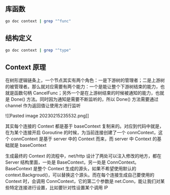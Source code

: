 ## 库函数

```bash
go doc context | grep "^func"
```

## 结构定义

```bash
go doc context | grep "^type"
```

## Context 原理

在树形逻辑链条上，一个节点其实有两个角色：一是下游树的管理者；二是上游树的被管理者。那么就对应需要有两个能力：一个是能让整个下游树结束的能力，也就是函数句柄 CancelFunc；另外一个是在上游树结束的时候被通知的能力，也就是 Done() 方法。同时因为通知是需要不断监听的，所以 Done() 方法需要通过 channel 作为返回值让使用方进行监听

![[Pasted image 20230215235532.png]]

其实每个连接的 Context 都是基于 baseContext 复制来的。对应到代码中就是，在为某个连接开启 Goroutine 的时候，为当前连接创建了一个 connContext，这个 connContext 是基于 server 中的 Context 而来，而 server 中 Context 的基础就是 baseContext

生成最终的 Context 的流程中，net/http 设计了两处可以注入修改的地方，都在 Server 结构里面，一处是 BaseContext，另一处是 ConnContext。BaseContext 是整个 Context 生成的源头，如果不希望使用默认的 context.Backgroud()，可以替换这个源头。而在每个连接生成自己要使用的 Context 时，会调用 ConnContext，它的第二个参数是 net.Conn，能让我们对某些特定连接进行设置，比如要针对性设置某个调用 IP